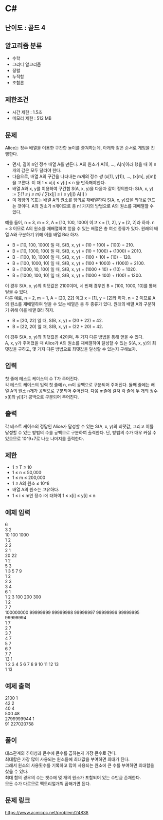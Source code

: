 # C#

## 난이도 : 골드 4

## 알고리즘 분류
  - 수학
  - 그리디 알고리즘
  - 정렬
  - 누적합
  - 조합론

## 제한조건
  - 시간 제한 : 1.5초
  - 메모리 제한 : 512 MB

## 문제
Alice는 정수 배열을 이용한 구간합 놀이를 즐겨하는데, 아래와 같은 순서로 게임을 진행한다.<br/>

  - 먼저, 길이 n인 정수 배열 A를 만든다. A의 원소가 A[1], ..., A[n]이라 했을 때 이 n개의 값은 모두 달라야 한다.
  - 다음으로, 배열 A의 구간을 나타내는 m개의 정수 쌍 (x[1], y[1]), ..., (x[m], y[m])을 고른다. 이 때 1 ≤ x[i] ≤ y[i] ≤ n 을 만족해야한다.
  - 배열 A와 x, y를 이용하여 구간합 S(A, x, y)을 다음과 같이 정의한다: S(A, x, y) := ∑_{1 ≤ j ≤ m} ( ∑_{x[j] ≤ i ≤ y[j]} A[i] ) 
  - 이 게임의 목표는 배열 A의 원소를 임의로 재배열하여 S(A, x, y)값을 최대로 만드는 것이다. A의 원소가 n개이므로 총 n! 가지의 방법으로 A의 원소를 재배열할 수 있다.

예를 들어, n = 3, m = 2, A = [10, 100, 1000] 이고 x = [1, 2], y = [2, 2]라 하자. n = 3 이므로 A의 원소를 재배열하여 얻을 수 있는 배열은 총 여섯 종류가 있다. 원래의 배열 A와 구분하기 위해 이를 배열 B라 하자.<br/>

  - B = [10, 100, 1000] 일 때, S(B, x, y) = (10 + 100) + (100) = 210.
  - B = [10, 1000, 100] 일 때, S(B, x, y) = (10 + 1000) + (1000) = 2010.
  - B = [100, 10, 1000] 일 때, S(B, x, y) = (100 + 10) + (10) = 120.
  - B = [100, 1000, 10] 일 때, S(B, x, y) = (100 + 1000) + (1000) = 2100.
  - B = [1000, 10, 100] 일 때, S(B, x, y) = (1000 + 10) + (10) = 1020.
  - B = [1000, 100, 10] 일 때, S(B, x, y) = (1000 + 100) + (100) = 1200.

이 경우 S(A, x, y)의 최댓값은 2100이며, 네 번째 경우인 B = [100, 1000, 10]를 통해 얻을 수 있다.<br/>
다른 예로, n = 2, m = 1, A = [20, 22] 이고 x = [1], y = [2]라 하자. n = 2 이므로 A의 원소를 재배열하여 얻을 수 있는 배열은 총 두 종류가 있다. 원래의 배열 A와 구분하기 위해 이를 배열 B라 하자.<br/>

  - B = [20, 22] 일 때, S(B, x, y) = (20 + 22) = 42.
  - B = [22, 20] 일 때, S(B, x, y) = (22 + 20) = 42.

이 경우 S(A, x, y)의 최댓값은 42이며, 두 가지 다른 방법을 통해 얻을 수 있다.<br/>
A, x, y가 주어졌을 때 Alice가 A의 원소를 재배열하여 달성할 수 있는 S(A, x, y)의 최댓값을 구하고, 몇 가지 다른 방법으로 최댓값을 달성할 수 있는지 구해보자.<br/>


## 입력
첫 줄에 테스트 케이스의 수 T가 주어진다.<br/>
각 테스트 케이스의 입력 첫 줄에 n, m이 공백으로 구분되어 주어진다. 둘째 줄에는 배열 A의 원소 n개가 공백으로 구분되어 주어진다. 다음 m줄에 걸쳐 각 줄에 두 개의 정수 x[i]와 y[i]가 공백으로 구분되어 주어진다.<br/>


## 출력
각 테스트 케이스의 정답인 Alice가 달성할 수 있는 S(A, x, y)의 최댓값, 그리고 이를 달성할 수 있는 방법의 수를 공백으로 구분하여 출력한다. 단, 방법의 수가 매우 커질 수 있으므로 10^9+7로 나눈 나머지를 출력한다.


## 제한
  - 1 ≤ T ≤ 10
  - 1 ≤ n ≤ 50,000
  - 1 ≤ m ≤ 200,000
  - 1 ≤ A의 원소 ≤ 10^8
  - 배열 A의 원소는 고유하다.
  - 1 ≤ i ≤ m인 정수 i에 대하여 1 ≤ x[i] ≤ y[i] ≤ n

## 예제 입력
6<br/>
3 2<br/>
10 100 1000<br/>
1 2<br/>
2 2<br/>
2 1<br/>
20 22<br/>
1 2<br/>
5 3<br/>
1 3 5 7 9<br/>
1 2<br/>
2 3<br/>
3 4<br/>
6 1<br/>
1 2 3 100 200 300<br/>
1 2<br/>
7 7<br/>
100000000 99999999 99999998 99999997 99999996 99999995 99999994<br/>
1 7<br/>
2 7<br/>
3 7<br/>
4 7<br/>
5 7<br/>
6 7<br/>
7 7<br/>
13 1<br/>
1 2 3 4 5 6 7 8 9 10 11 12 13<br/>
1 13<br/>

## 예제 출력
2100 1<br/>
42 2<br/>
40 4<br/>
500 48<br/>
2799999944 1<br/>
91 227020758<br/>


## 풀이
대소관계의 추이성과 큰수에 큰수를 곱하는게 가장 큰수로 간다.<br/>
최대합은 가장 많이 사용되는 원소들에 최대값을 부여하면 최대가 된다.<br/>
그래서 원소의 사용횟수를 기록하고 많이 사용되는 원소에 큰 수를 부여하면 최대합을 찾을 수 있다.<br/>
최대 합의 경우의 수는 갯수에 몇 개의 원소가 포함되어 있는 수만큼 존재한다.<br/>
모든 수가 다르므로 팩토리얼개씩 곱해가면 된다.<br/>


## 문제 링크
https://www.acmicpc.net/problem/24838